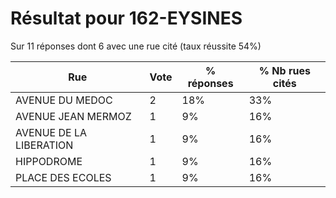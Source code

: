 # Résultat pour 162-EYSINES

Sur 11 réponses dont 6 avec une rue cité (taux réussite 54%)

| Rue | Vote | % réponses | % Nb rues cités|
|-----|------|------------|----------------|
| AVENUE DU MEDOC | 2 | 18% | 33%|
| AVENUE JEAN MERMOZ | 1 | 9% | 16%|
| AVENUE DE LA LIBERATION | 1 | 9% | 16%|
| HIPPODROME | 1 | 9% | 16%|
| PLACE DES ECOLES | 1 | 9% | 16%|
